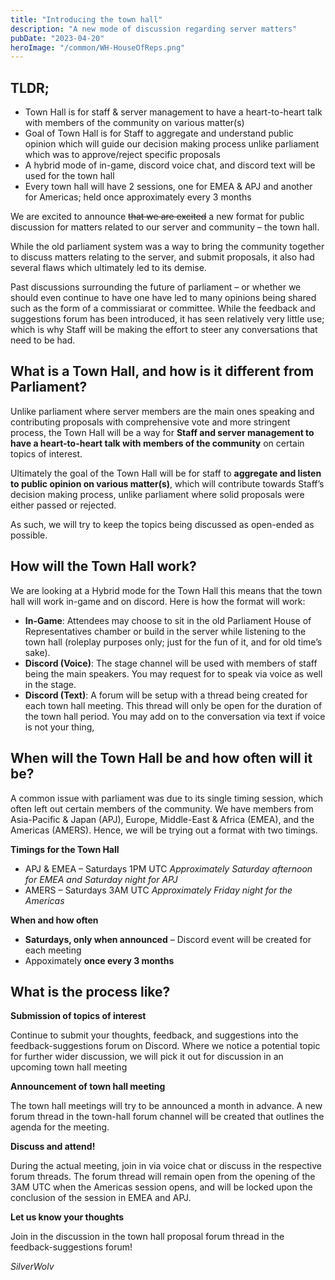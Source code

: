 ```yaml
---
title: "Introducing the town hall"
description: "A new mode of discussion regarding server matters"
pubDate: "2023-04-20"
heroImage: "/common/WH-HouseOfReps.png"
---
```


## TLDR;

- Town Hall is for staff & server management to have a heart-to-heart talk with members of the community on various matter(s)
- Goal of Town Hall is for Staff to aggregate and understand public opinion which will guide our decision making process unlike parliament which was to approve/reject specific proposals
- A hybrid mode of in-game, discord voice chat, and discord text will be used for the town hall
- Every town hall will have 2 sessions, one for EMEA & APJ and another for Americas; held once approximately every 3 months

We are excited to announce ~~that we are excited~~ a new format for public discussion for matters related to our server and community – the town hall.

While the old parliament system was a way to bring the community together to discuss matters relating to the server, and submit proposals, it also had several flaws which ultimately led to its demise.

Past discussions surrounding the future of parliament – or whether we should even continue to have one have led to many opinions being shared such as the form of a commissiarat or committee. While the feedback and suggestions forum has been introduced, it has seen relatively very little use; which is why Staff will be making the effort to steer any conversations that need to be had.

## What is a Town Hall, and how is it different from Parliament?

Unlike parliament where server members are the main ones speaking and contributing proposals with comprehensive vote and more stringent process, the Town Hall will be a way for **Staff and server management to have a heart-to-heart talk with members of the community** on certain topics of interest.

Ultimately the goal of the Town Hall will be for staff to **aggregate and listen to public opinion on various matter(s)**, which will contribute towards Staff’s decision making process, unlike parliament where solid proposals were either passed or rejected.

As such, we will try to keep the topics being discussed as open-ended as possible.

## How will the Town Hall work?

We are looking at a Hybrid mode for the Town Hall this means that the town hall will work in-game and on discord. Here is how the format will work:

- **In-Game**: Attendees may choose to sit in the old Parliament House of Representatives chamber or build in the server while listening to the town hall (roleplay purposes only; just for the fun of it, and for old time’s sake).
- **Discord (Voice)**: The stage channel will be used with members of staff being the main speakers. You may request for to speak via voice as well in the stage.
- **Discord (Text)**: A forum will be setup with a thread being created for each town hall meeting. This thread will only be open for the duration of the town hall period. You may add on to the conversation via text if voice is not your thing,

## When will the Town Hall be and how often will it be?

A common issue with parliament was due to its single timing session, which often left out certain members of the community. We have members from Asia-Pacific & Japan (APJ), Europe, Middle-East & Africa (EMEA), and the Americas (AMERS). Hence, we will be trying out a format with two timings.

**Timings for the Town Hall**

- APJ & EMEA – Saturdays 1PM UTC
*Approximately Saturday afternoon for EMEA and Saturday night for APJ*
- AMERS – Saturdays 3AM UTC
*Approximately Friday night for the Americas*

**When and how often**

- **Saturdays, only when announced** – Discord event will be created for each meeting
- Appoximately **once every 3 months**

## What is the process like?

**Submission of topics of interest**

Continue to submit your thoughts, feedback, and suggestions into the feedback-suggestions forum on Discord. Where we notice a potential topic for further wider discussion, we will pick it out for discussion in an upcoming town hall meeting

**Announcement of town hall meeting**

The town hall meetings will try to be announced a month in advance. A new forum thread in the town-hall forum channel will be created that outlines the agenda for the meeting.

**Discuss and attend!**

During the actual meeting, join in via voice chat or discuss in the respective forum threads. The forum thread will remain open from the opening of the 3AM UTC when the Americas session opens, and will be locked upon the conclusion of the session in EMEA and APJ.

**Let us know your thoughts**

Join in the discussion in the town hall proposal forum thread in the feedback-suggestions forum!

*SilverWolv*